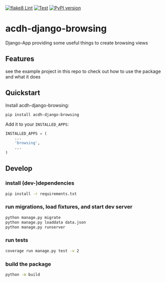[![flake8 Lint](https://github.com/acdh-oeaw/acdh-django-browsing/actions/workflows/lint.yml/badge.svg)](https://github.com/acdh-oeaw/acdh-django-browsing/actions/workflows/lint.yml)
[![Test](https://github.com/acdh-oeaw/acdh-django-browsing/actions/workflows/test.yml/badge.svg)](https://github.com/acdh-oeaw/acdh-django-browsing/actions/workflows/test.yml)
[![PyPI version](https://badge.fury.io/py/acdh-django-browsing.svg)](https://badge.fury.io/py/acdh-django-browsing)
# acdh-django-browsing
Django-App providing some useful things to create browsing views

## Features
see the example project in this repo to check out how to use the package and what it does

## Quickstart
Install acdh-django-browsing:

`pip install acdh-django-browsing`

Add it to your `INSTALLED_APPS`:

```python
INSTALLED_APPS = (
    ...
    'browsing',
    ...
)
```


## Develop
### install (dev-)dependencies
```bash
pip install -r requirements.txt
```

### run migrations, load fixtures, and start dev server
```bash
python manage.py migrate
python manage.py loaddata data.json
python manage.py runserver
```

### run tests
```bash
coverage run manage.py test -v 2
```

### build the package
```bash
python -m build
```